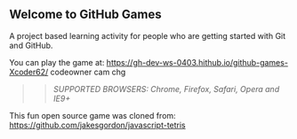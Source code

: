 ## Welcome to GitHub Games

A project based learning activity for people who are getting started with Git and GitHub.

You can play the game at: https://gh-dev-ws-0403.hithub.io/github-games-Xcoder62/ 
codeowner cam chg

>> _*SUPPORTED BROWSERS*: Chrome, Firefox, Safari, Opera and IE9+_

This fun open source game was cloned from: https://github.com/jakesgordon/javascript-tetris
